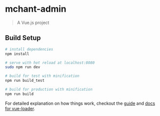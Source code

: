 # mchant-admin

> A Vue.js project

## Build Setup

``` bash
# install dependencies
npm install

# serve with hot reload at localhost:8080
sudo npm run dev

# build for test with minification
npm run build_test

# build for production with minification
npm run build
```

For detailed explanation on how things work, checkout the [guide](http://vuejs-templates.github.io/webpack/) and [docs for vue-loader](http://vuejs.github.io/vue-loader).
